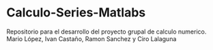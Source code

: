 # Calculo-Series-Matlabs
Repositorio para el desarrollo del proyecto grupal de calculo numerico.
Mario López, Ivan Castaño, Ramon Sanchez y Ciro Lalaguna
